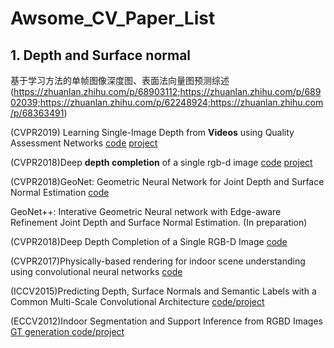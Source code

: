 # Awsome_CV_Paper_List

## 1. Depth and Surface normal
基于学习方法的单帧图像深度图、表面法向量图预测综述 (https://zhuanlan.zhihu.com/p/68903112;https://zhuanlan.zhihu.com/p/68902039;https://zhuanlan.zhihu.com/p/62248924;https://zhuanlan.zhihu.com/p/68363491)

(CVPR2019) Learning Single-Image Depth from **Videos** using Quality Assessment Networks [code](https://github.com/princeton-vl/YouTube3D) [project](http://www-personal.umich.edu/~wfchen/youtube3d/)

 (CVPR2018)Deep **depth completion** of a single rgb-d image [code](https://github.com/yindaz/DeepCompletionRelease) [project](http://deepcompletion.cs.princeton.edu/)

 (CVPR2018)GeoNet: Geometric Neural Network for Joint Depth and Surface Normal Estimation [code](https://github.com/xjqi/GeoNet)
 
 GeoNet++: Interative Geometric Neural network with Edge-aware Refinement Joint Depth and Surface Normal Estimation. (In preparation)
 
 (CVPR2018)Deep Depth Completion of a Single RGB-D Image [code](https://github.com/yindaz/DeepCompletionRelease)
 
 (CVPR2017)Physically-based rendering for indoor scene understanding using convolutional neural networks [code](https://github.com/yindaz/surface_normal)
 
 (ICCV2015)Predicting Depth, Surface Normals and Semantic Labels with a Common Multi-Scale Convolutional Architecture [code/project](https://cs.nyu.edu/~deigen/dnl/)
 
 (ECCV2012)Indoor Segmentation and Support Inference from RGBD Images [GT generation code/project](https://cs.nyu.edu/~silberman/projects/indoor_scene_seg_sup.html)
 
 
 


